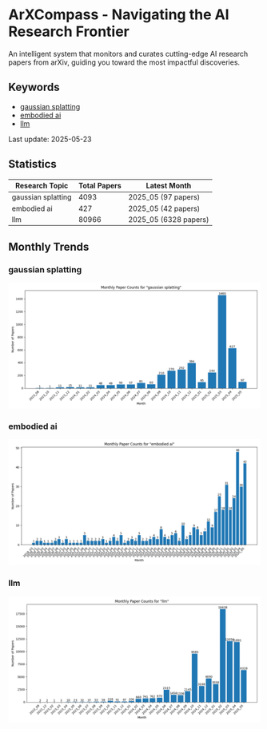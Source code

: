# ArXCompass - Navigating the AI Research Frontier
An intelligent system that monitors and curates cutting-edge AI research papers from arXiv, guiding you toward the most impactful discoveries.

## Keywords

- [gaussian splatting](gaussian_splatting/)
- [embodied ai](embodied_ai/)
- [llm](llm/)

Last update: 2025-05-23

## Statistics

| Research Topic | Total Papers | Latest Month |
| --- | --- | --- |
| gaussian splatting | 4093 | 2025_05 (97 papers) |
| embodied ai | 427 | 2025_05 (42 papers) |
| llm | 80966 | 2025_05 (6328 papers) |

## Monthly Trends

### gaussian splatting

![Monthly Paper Counts for gaussian splatting](gaussian_splatting/monthly_stats.png)

### embodied ai

![Monthly Paper Counts for embodied ai](embodied_ai/monthly_stats.png)

### llm

![Monthly Paper Counts for llm](llm/monthly_stats.png)

